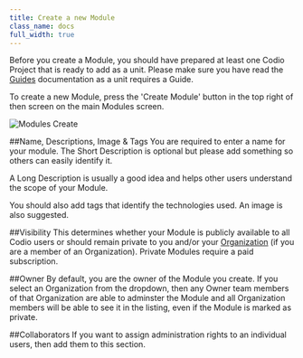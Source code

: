 ```yaml
---
title: Create a new Module
class_name: docs
full_width: true
---
```


Before you create a Module, you should have prepared at least one Codio Project that is ready to add as a unit. Please make sure you have read the [Guides](/docs/ide/tools/guides/) documentation as a unit requires a Guide.

To create a new Module, press the 'Create Module' button in the top right of then screen on the main Modules screen.

![Modules Create](/img/docs/courses_create.png)

##Name, Descriptions, Image & Tags
You are required to enter a name for your module. The Short Description is optional but please add something so others can easily identify it.

A Long Description is usually a good idea and helps other users understand the scope of your Module.

You should also add tags that identify the technologies used. An image is also suggested.

##Visibility
This determines whether your Module is publicly available to all Codio users or should remain private to you and/or your [Organization](/docs/dashboard/organizations/) (if you are a member of an Organization). Private Modules require a paid subscription.

##Owner
By default, you are the owner of the Module you create. If you select an Organization from the dropdown, then any Owner team members of that Organization are able to adminster the Module and all Organization members will be able to see it in the listing, even if the Module is marked as private.

##Collaborators
If you want to assign administration rights to an individual users, then add them to this section.
